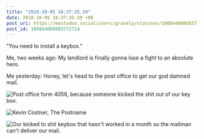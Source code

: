 ```yaml
---
title: "2018-10-05 16:37:35.59"
date: 2018-10-05 16:37:35.59 +00
post_uri: https://mastodon.social/users/gravely/statuses/100844008603772724
post_id: 100844008603772724
---
```

"You need to install a keybox."

Me, two weeks ago: My landlord is finally gonna lose a fight to an absolute hero.

Me yesterday: Honey, let's head to the post office to get our god damned mail.


![Post office form 4056, because someone kicked the shit out of our key box.](/images/6889478.jpeg)

![Kevin Costner, The Postname](/images/6889480.jpg)

![Our kicked to shit keybox that hasn't worked in a month so the mailman can't deliver our mail.](/images/6889501.jpeg)

